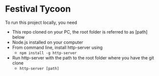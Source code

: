 # Festival Tycoon

To run this project locally, you need 

* This repo cloned on your PC, the root folder is referred to as [path] below
* Node.js installed on your computer
* From command line, install http-server using
	* `npm install -g http-server`
* Run http-server with the path to the root folder where you have the git clone
	* `http-server [path]`